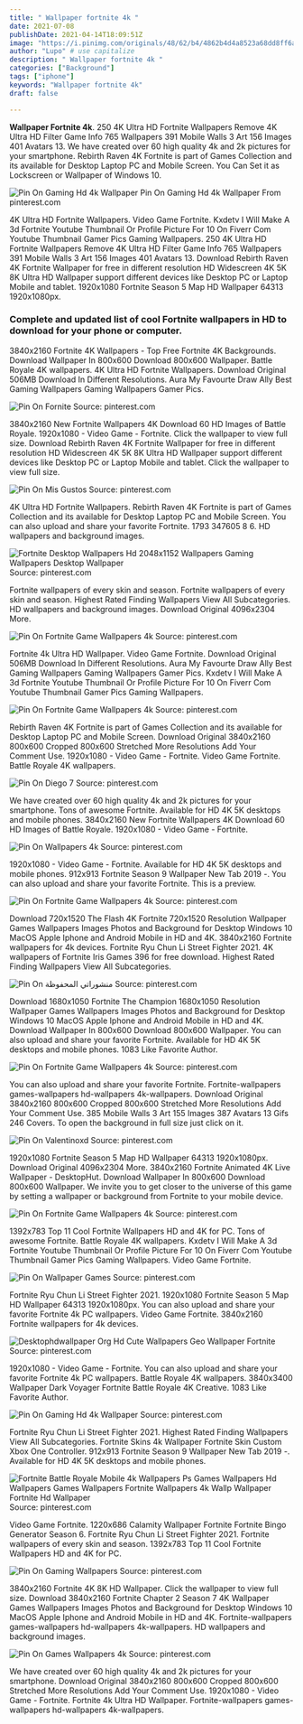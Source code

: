 ```yaml
---
title: " Wallpaper fortnite 4k "
date: 2021-07-08
publishDate: 2021-04-14T18:09:51Z
image: "https://i.pinimg.com/originals/48/62/b4/4862b4d4a8523a68dd8ff6af31eaeacc.jpg"
author: "Lupo" # use capitalize
description: " Wallpaper fortnite 4k "
categories: ["Background"]
tags: ["iphone"]
keywords: "Wallpaper fortnite 4k"
draft: false

---
```



**Wallpaper Fortnite 4k**. 250 4K Ultra HD Fortnite Wallpapers Remove 4K Ultra HD Filter Game Info 765 Wallpapers 391 Mobile Walls 3 Art 156 Images 401 Avatars 13. We have created over 60 high quality 4k and 2k pictures for your smartphone. Rebirth Raven 4K Fortnite is part of Games Collection and its available for Desktop Laptop PC and Mobile Screen. You Can Set it as Lockscreen or Wallpaper of Windows 10.

![Pin On Gaming Hd 4k Wallpaper](https://i.pinimg.com/originals/70/71/c9/7071c98cc38909b7e127e5069447abb1.png "Pin On Gaming Hd 4k Wallpaper")
Pin On Gaming Hd 4k Wallpaper From pinterest.com


4K Ultra HD Fortnite Wallpapers. Video Game Fortnite. Kxdetv I Will Make A 3d Fortnite Youtube Thumbnail Or Profile Picture For 10 On Fiverr Com Youtube Thumbnail Gamer Pics Gaming Wallpapers. 250 4K Ultra HD Fortnite Wallpapers Remove 4K Ultra HD Filter Game Info 765 Wallpapers 391 Mobile Walls 3 Art 156 Images 401 Avatars 13. Download Rebirth Raven 4K Fortnite Wallpaper for free in different resolution HD Widescreen 4K 5K 8K Ultra HD Wallpaper support different devices like Desktop PC or Laptop Mobile and tablet. 1920x1080 Fortnite Season 5 Map HD Wallpaper 64313 1920x1080px.

### Complete and updated list of cool Fortnite wallpapers in HD to download for your phone or computer.

3840x2160 Fortnite 4K Wallpapers - Top Free Fortnite 4K Backgrounds. Download Wallpaper In 800x600 Download 800x600 Wallpaper. Battle Royale 4K wallpapers. 4K Ultra HD Fortnite Wallpapers. Download Original 506MB Download In Different Resolutions. Aura My Favourte Draw Ally Best Gaming Wallpapers Gaming Wallpapers Gamer Pics.


![Pin On Fornite](https://i.pinimg.com/originals/ae/5c/92/ae5c927b751a7dcfbaa391ce72ac38d1.jpg "Pin On Fornite")
Source: pinterest.com

3840x2160 New Fortnite Wallpapers 4K Download 60 HD Images of Battle Royale. 1920x1080 - Video Game - Fortnite. Click the wallpaper to view full size. Download Rebirth Raven 4K Fortnite Wallpaper for free in different resolution HD Widescreen 4K 5K 8K Ultra HD Wallpaper support different devices like Desktop PC or Laptop Mobile and tablet. Click the wallpaper to view full size.

![Pin On Mis Gustos](https://i.pinimg.com/originals/50/85/dc/5085dc0a50a333bc4e8867551ddd6ef2.jpg "Pin On Mis Gustos")
Source: pinterest.com

4K Ultra HD Fortnite Wallpapers. Rebirth Raven 4K Fortnite is part of Games Collection and its available for Desktop Laptop PC and Mobile Screen. You can also upload and share your favorite Fortnite. 1793 347605 8 6. HD wallpapers and background images.

![Fortnite Desktop Wallpapers Hd 2048x1152 Wallpapers Gaming Wallpapers Desktop Wallpaper](https://i.pinimg.com/originals/55/41/ab/5541ab7ad4173fd35bb946b6a9bf114d.png "Fortnite Desktop Wallpapers Hd 2048x1152 Wallpapers Gaming Wallpapers Desktop Wallpaper")
Source: pinterest.com

Fortnite wallpapers of every skin and season. Fortnite wallpapers of every skin and season. Highest Rated Finding Wallpapers View All Subcategories. HD wallpapers and background images. Download Original 4096x2304 More.

![Pin On Fortnite Game Wallpapers 4k](https://i.pinimg.com/originals/e0/e4/7a/e0e47a58c1f8176e37305f191901d6b6.jpg "Pin On Fortnite Game Wallpapers 4k")
Source: pinterest.com

Fortnite 4k Ultra HD Wallpaper. Video Game Fortnite. Download Original 506MB Download In Different Resolutions. Aura My Favourte Draw Ally Best Gaming Wallpapers Gaming Wallpapers Gamer Pics. Kxdetv I Will Make A 3d Fortnite Youtube Thumbnail Or Profile Picture For 10 On Fiverr Com Youtube Thumbnail Gamer Pics Gaming Wallpapers.

![Pin On Fortnite Game Wallpapers 4k](https://i.pinimg.com/originals/f5/00/30/f50030b14ccf2717588a2120b527cfa5.jpg "Pin On Fortnite Game Wallpapers 4k")
Source: pinterest.com

Rebirth Raven 4K Fortnite is part of Games Collection and its available for Desktop Laptop PC and Mobile Screen. Download Original 3840x2160 800x600 Cropped 800x600 Stretched More Resolutions Add Your Comment Use. 1920x1080 - Video Game - Fortnite. Video Game Fortnite. Battle Royale 4K wallpapers.

![Pin On Diego 7](https://i.pinimg.com/736x/e2/52/30/e2523096613f2565a0e604a7ec2d0076.jpg "Pin On Diego 7")
Source: pinterest.com

We have created over 60 high quality 4k and 2k pictures for your smartphone. Tons of awesome Fortnite. Available for HD 4K 5K desktops and mobile phones. 3840x2160 New Fortnite Wallpapers 4K Download 60 HD Images of Battle Royale. 1920x1080 - Video Game - Fortnite.

![Pin On Wallpapers 4k](https://i.pinimg.com/originals/29/e9/c4/29e9c407a5d940788a0bf134b21e388b.jpg "Pin On Wallpapers 4k")
Source: pinterest.com

1920x1080 - Video Game - Fortnite. Available for HD 4K 5K desktops and mobile phones. 912x913 Fortnite Season 9 Wallpaper New Tab 2019 -. You can also upload and share your favorite Fortnite. This is a preview.

![Pin On Fortnite Game Wallpapers 4k](https://i.pinimg.com/originals/1f/45/7e/1f457e09fe4677bbe71b71226528c403.jpg "Pin On Fortnite Game Wallpapers 4k")
Source: pinterest.com

Download 720x1520 The Flash 4K Fortnite 720x1520 Resolution Wallpaper Games Wallpapers Images Photos and Background for Desktop Windows 10 MacOS Apple Iphone and Android Mobile in HD and 4K. 3840x2160 Fortnite wallpapers for 4k devices. Fortnite Ryu Chun Li Street Fighter 2021. 4K wallpapers of Fortnite Iris Games 396 for free download. Highest Rated Finding Wallpapers View All Subcategories.

![Pin On منشوراتي المحفوظة](https://i.pinimg.com/originals/35/02/72/350272a83f9f49c98673a1a544d8c172.jpg "Pin On منشوراتي المحفوظة")
Source: pinterest.com

Download 1680x1050 Fortnite The Champion 1680x1050 Resolution Wallpaper Games Wallpapers Images Photos and Background for Desktop Windows 10 MacOS Apple Iphone and Android Mobile in HD and 4K. Download Wallpaper In 800x600 Download 800x600 Wallpaper. You can also upload and share your favorite Fortnite. Available for HD 4K 5K desktops and mobile phones. 1083 Like Favorite Author.

![Pin On Fortnite Game Wallpapers 4k](https://i.pinimg.com/originals/5e/dc/be/5edcbe3e773cbf409799ec16ad207dcf.jpg "Pin On Fortnite Game Wallpapers 4k")
Source: pinterest.com

You can also upload and share your favorite Fortnite. Fortnite-wallpapers games-wallpapers hd-wallpapers 4k-wallpapers. Download Original 3840x2160 800x600 Cropped 800x600 Stretched More Resolutions Add Your Comment Use. 385 Mobile Walls 3 Art 155 Images 387 Avatars 13 Gifs 246 Covers. To open the background in full size just click on it.

![Pin On Valentinoxd](https://i.pinimg.com/originals/81/bd/a4/81bda4b21e40013bd8c1c8a868aaaee1.jpg "Pin On Valentinoxd")
Source: pinterest.com

1920x1080 Fortnite Season 5 Map HD Wallpaper 64313 1920x1080px. Download Original 4096x2304 More. 3840x2160 Fortnite Animated 4K Live Wallpaper - DesktopHut. Download Wallpaper In 800x600 Download 800x600 Wallpaper. We invite you to get closer to the universe of this game by setting a wallpaper or background from Fortnite to your mobile device.

![Pin On Fortnite Game Wallpapers 4k](https://i.pinimg.com/originals/1a/33/a6/1a33a62c9d3e9cfb56c402f81bdf0373.jpg "Pin On Fortnite Game Wallpapers 4k")
Source: pinterest.com

1392x783 Top 11 Cool Fortnite Wallpapers HD and 4K for PC. Tons of awesome Fortnite. Battle Royale 4K wallpapers. Kxdetv I Will Make A 3d Fortnite Youtube Thumbnail Or Profile Picture For 10 On Fiverr Com Youtube Thumbnail Gamer Pics Gaming Wallpapers. Video Game Fortnite.

![Pin On Wallpaper Games](https://i.pinimg.com/originals/11/3f/b4/113fb49a791c34a02eea8b32ae472f97.jpg "Pin On Wallpaper Games")
Source: pinterest.com

Fortnite Ryu Chun Li Street Fighter 2021. 1920x1080 Fortnite Season 5 Map HD Wallpaper 64313 1920x1080px. You can also upload and share your favorite Fortnite 4k PC wallpapers. Video Game Fortnite. 3840x2160 Fortnite wallpapers for 4k devices.

![Desktophdwallpaper Org Hd Cute Wallpapers Geo Wallpaper Fortnite](https://i.pinimg.com/originals/49/b6/c0/49b6c0b19dc056b99c468d78a285c2eb.jpg "Desktophdwallpaper Org Hd Cute Wallpapers Geo Wallpaper Fortnite")
Source: pinterest.com

1920x1080 - Video Game - Fortnite. You can also upload and share your favorite Fortnite 4k PC wallpapers. Battle Royale 4K wallpapers. 3840x3400 Wallpaper Dark Voyager Fortnite Battle Royale 4K Creative. 1083 Like Favorite Author.

![Pin On Gaming Hd 4k Wallpaper](https://i.pinimg.com/originals/70/71/c9/7071c98cc38909b7e127e5069447abb1.png "Pin On Gaming Hd 4k Wallpaper")
Source: pinterest.com

Fortnite Ryu Chun Li Street Fighter 2021. Highest Rated Finding Wallpapers View All Subcategories. Fortnite Skins 4k Wallpaper Fortnite Skin Custom Xbox One Controller. 912x913 Fortnite Season 9 Wallpaper New Tab 2019 -. Available for HD 4K 5K desktops and mobile phones.

![Fortnite Battle Royale Mobile 4k Wallpapers Ps Games Wallpapers Hd Wallpapers Games Wallpapers Fortnite Wallpapers 4k Wallp Wallpaper Fortnite Hd Wallpaper](https://i.pinimg.com/originals/b7/f8/1c/b7f81c4df0924ef48f5a1a31ba477068.jpg "Fortnite Battle Royale Mobile 4k Wallpapers Ps Games Wallpapers Hd Wallpapers Games Wallpapers Fortnite Wallpapers 4k Wallp Wallpaper Fortnite Hd Wallpaper")
Source: pinterest.com

Video Game Fortnite. 1220x686 Calamity Wallpaper Fortnite Fortnite Bingo Generator Season 6. Fortnite Ryu Chun Li Street Fighter 2021. Fortnite wallpapers of every skin and season. 1392x783 Top 11 Cool Fortnite Wallpapers HD and 4K for PC.

![Pin On Gaming Wallpapers](https://i.pinimg.com/736x/8d/20/15/8d2015e57ccfa92a721d42370bdccb43.jpg "Pin On Gaming Wallpapers")
Source: pinterest.com

3840x2160 Fortnite 4K 8K HD Wallpaper. Click the wallpaper to view full size. Download 3840x2160 Fortnite Chapter 2 Season 7 4K Wallpaper Games Wallpapers Images Photos and Background for Desktop Windows 10 MacOS Apple Iphone and Android Mobile in HD and 4K. Fortnite-wallpapers games-wallpapers hd-wallpapers 4k-wallpapers. HD wallpapers and background images.

![Pin On Games Wallpapers 4k](https://i.pinimg.com/originals/48/62/b4/4862b4d4a8523a68dd8ff6af31eaeacc.jpg "Pin On Games Wallpapers 4k")
Source: pinterest.com

We have created over 60 high quality 4k and 2k pictures for your smartphone. Download Original 3840x2160 800x600 Cropped 800x600 Stretched More Resolutions Add Your Comment Use. 1920x1080 - Video Game - Fortnite. Fortnite 4k Ultra HD Wallpaper. Fortnite-wallpapers games-wallpapers hd-wallpapers 4k-wallpapers.

